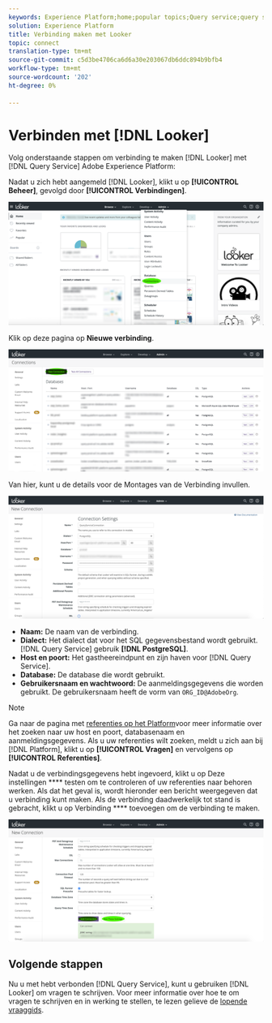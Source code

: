 ```yaml
---
keywords: Experience Platform;home;popular topics;Query service;query service;Looker;looker;connect to query service;
solution: Experience Platform
title: Verbinding maken met Looker
topic: connect
translation-type: tm+mt
source-git-commit: c5d3be4706ca6d6a30e203067db6ddc894b9bfb4
workflow-type: tm+mt
source-wordcount: '202'
ht-degree: 0%

---
```



# Verbinden met [!DNL Looker]

Volg onderstaande stappen om verbinding te maken [!DNL Looker] met [!DNL Query Service] Adobe Experience Platform:

Nadat u zich hebt aangemeld [!DNL Looker], klikt u op **[!UICONTROL Beheer]**, gevolgd door **[!UICONTROL Verbindingen]**.

![](../images/clients/looker/click-admin-connections.png)

Klik op deze pagina op **Nieuwe verbinding**.

![](../images/clients/looker/click-new-connection.png)

Van hier, kunt u de details voor de Montages van de Verbinding invullen.

![](../images/clients/looker/new-connection.png)

- **Naam:** De naam van de verbinding.
- **Dialect:** Het dialect dat voor het SQL gegevensbestand wordt gebruikt. [!DNL Query Service] gebruik **[!DNL PostgreSQL]**.
- **Host en poort:** Het gastheereindpunt en zijn haven voor [!DNL Query Service].
- **Database:** De database die wordt gebruikt.
- **Gebruikersnaam en wachtwoord:** De aanmeldingsgegevens die worden gebruikt. De gebruikersnaam heeft de vorm van `ORG_ID@AdobeOrg`.

>[!NOTE]
>
>Ga naar de pagina met [referenties op het Platform](https://platform.adobe.com/query/configuration)voor meer informatie over het zoeken naar uw host en poort, databasenaam en aanmeldingsgegevens. Als u uw referenties wilt zoeken, meldt u zich aan bij [!DNL Platform], klikt u op **[!UICONTROL Vragen]** en vervolgens op **[!UICONTROL Referenties]**.

Nadat u de verbindingsgegevens hebt ingevoerd, klikt u op Deze instellingen **** testen om te controleren of uw referenties naar behoren werken. Als dat het geval is, wordt hieronder een bericht weergegeven dat u verbinding kunt maken. Als de verbinding daadwerkelijk tot stand is gebracht, klikt u op Verbinding **** toevoegen om de verbinding te maken.

![](../images/clients/looker/click-test-connection.png)

## Volgende stappen

Nu u met hebt verbonden [!DNL Query Service], kunt u gebruiken [!DNL Looker] om vragen te schrijven. Voor meer informatie over hoe te om vragen te schrijven en in werking te stellen, te lezen gelieve de [lopende vraaggids](../creating-queries/creating-queries.md).
